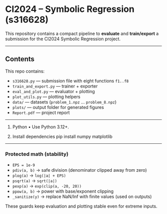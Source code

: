 # CI2024 – Symbolic Regression (s316628)

This repository contains a compact pipeline to **evaluate** and **train/export** a submission for the CI2024 Symbolic Regression project.

---

## Contents

This repo contains:
- `s316628.py` — submission file with eight functions `f1..f8`
- `train_and_export.py` —  trainer + exporter 
- `eval_and_plot.py` — evaluator + plotting
- `plot_utils.py` — plotting helpers
- `data/` — datasets (`problem_1.npz` … `problem_8.npz`)
- `plots/` — output folder for generated figures 
- `Report.pdf` — project report 

---

1) Python
   • Use Python 3.12+.

2) Install dependencies
   pip install numpy matplotlib


-------------------------------------

### Protected math (stability)

- `EPS = 1e-9`
- `pdiv(a, b)` → safe division (denominator clipped away from zero)
- `plog(a)` → `log(|a| + EPS)`
- `psqrt(a)` → `sqrt(|a|)`
- `pexp(a)` → `exp(clip(a, -20, 20))`
- `ppow(a, b)` → power with base/exponent clipping
- `_sanitize(y)` → replace NaN/Inf with finite values (used on outputs)

These guards keep evaluation and plotting stable even for extreme inputs.


